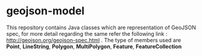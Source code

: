 # geojson-model


This repository contains Java classes which are representation of GeoJSON spec, for more detail regarding the same refer the following link : http://geojson.org/geojson-spec.html .
The type of members used are **Point**, **LineString**, **Polygon**, **MultiPolygon**, **Feature**, **FeatureCollection**

